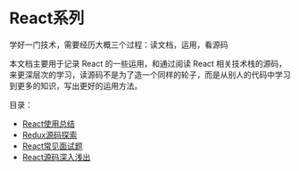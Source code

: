 # React系列

学好一门技术，需要经历大概三个过程：读文档，运用，看源码

本文档主要用于记录 React 的一些运用，和通过阅读 React 相关技术栈的源码，来更深层次的学习，读源码不是为了造一个同样的轮子，而是从别人的代码中学习到更多的知识，写出更好的运用方法。

目录：

- [React使用总结](./React使用总结.md)
- [Redux源码探索](./Redux源码探索.md)
- [React常见面试题](./React常见面试题.md)
- [React源码深入浅出](./React源码深入浅出.md)

